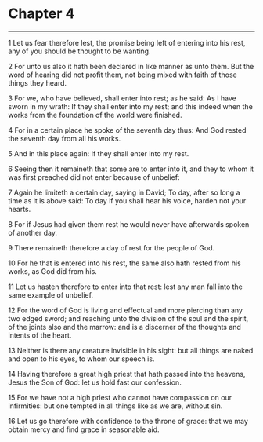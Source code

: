 # Chapter 4

***

1 Let us fear therefore lest, the promise being left of entering into his rest, any of you should be thought to be wanting.

2 For unto us also it hath been declared in like manner as unto them. But the word of hearing did not profit them, not being mixed with faith of those things they heard.

3 For we, who have believed, shall enter into rest; as he said: As I have sworn in my wrath: If they shall enter into my rest; and this indeed when the works from the foundation of the world were finished.

4 For in a certain place he spoke of the seventh day thus: And God rested the seventh day from all his works.

5 And in this place again: If they shall enter into my rest.

6 Seeing then it remaineth that some are to enter into it, and they to whom it was first preached did not enter because of unbelief:

7 Again he limiteth a certain day, saying in David; To day, after so long a time as it is above said: To day if you shall hear his voice, harden not your hearts.

8 For if Jesus had given them rest he would never have afterwards spoken of another day.

9 There remaineth therefore a day of rest for the people of God.

10 For he that is entered into his rest, the same also hath rested from his works, as God did from his.

11 Let us hasten therefore to enter into that rest: lest any man fall into the same example of unbelief.

12 For the word of God is living and effectual and more piercing than any two edged sword; and reaching unto the division of the soul and the spirit, of the joints also and the marrow: and is a discerner of the thoughts and intents of the heart.

13 Neither is there any creature invisible in his sight: but all things are naked and open to his eyes, to whom our speech is.

14 Having therefore a great high priest that hath passed into the heavens, Jesus the Son of God: let us hold fast our confession.

15 For we have not a high priest who cannot have compassion on our infirmities: but one tempted in all things like as we are, without sin.

16 Let us go therefore with confidence to the throne of grace: that we may obtain mercy and find grace in seasonable aid.

